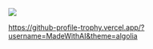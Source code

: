 
![](https://github.com/MadeWithAI/MadeWithAI/blob/main/face_recognition.gif)

https://github-profile-trophy.vercel.app/?username=MadeWithAI&theme=algolia
